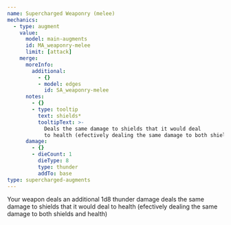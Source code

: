 ```yaml
---
name: Supercharged Weaponry (melee)
mechanics:
  - type: augment
    value:
      model: main-augments
      id: MA_weaponry-melee
      limit: [attack]
    merge:
      moreInfo:
        additional:
          - {}
          - model: edges
            id: SA_weaponry-melee
      notes:
        - {}
        - type: tooltip
          text: shields*
          tooltipText: >-
            Deals the same damage to shields that it would deal
            to health (efectively dealing the same damage to both shields and health)
      damage:
        - {}
        - dieCount: 1
          dieType: 8
          type: thunder
          addTo: base
type: supercharged-augments
---
```

Your weapon deals an additional 1d8 thunder damage deals the same damage to shields that it would deal
to health (efectively dealing the same damage to both shields and health)
